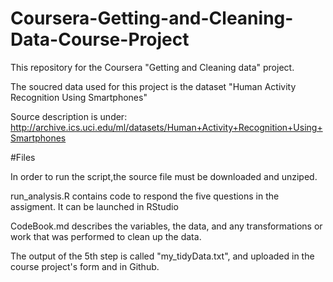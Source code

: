 # Coursera-Getting-and-Cleaning-Data-Course-Project
This repository for the Coursera "Getting and Cleaning data" project.

The soucred data used for this project is the dataset "Human Activity Recognition Using Smartphones"

Source description is under: http://archive.ics.uci.edu/ml/datasets/Human+Activity+Recognition+Using+Smartphones

#Files

In order to run the script,the source file must be downloaded and unziped.  

run_analysis.R contains code to respond the five questions in the assigment. It can be launched in RStudio

CodeBook.md describes the variables, the data, and any transformations or work that was performed to clean up the data.

The output of the 5th step is called "my_tidyData.txt", and uploaded in the course project's form and in Github.
